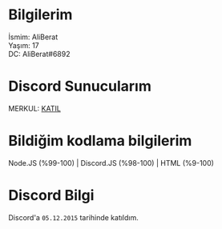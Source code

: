 # Bilgilerim
İsmim: AliBerat                                                                                                                                                         
Yaşım: 17                                                                                                                                                                
DC: AliBerat#6892                                                                                                                                                                   
# Discord Sunucularım
MERKUL: [KATIL](https://discord.gg/rqGu4Y4wKM)

# Bildiğim kodlama bilgilerim
Node.JS (%99-100) | Discord.JS (%98-100) | HTML (%9-100)

# Discord Bilgi
Discord'a `05.12.2015` tarihinde katıldım.

